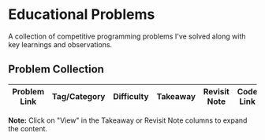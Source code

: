 # Educational Problems

A collection of competitive programming problems I've solved along with key learnings and observations.

## Problem Collection

| Problem Link | Tag/Category | Difficulty | Takeaway | Revisit Note | Code Link |
|--------------|--------------|------------|----------|--------------|-----------|
<!-- PROBLEMS_TABLE_CONTENT -->

**Note:** Click on "View" in the Takeaway or Revisit Note columns to expand the content.
